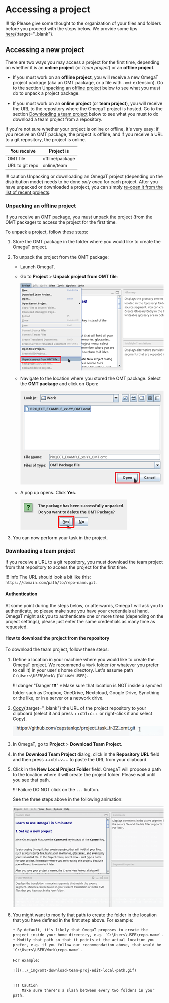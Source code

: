 # Accessing a project

!!! tip
Please give some thought to the organization of your files and folders before you proceed with the steps below. We provide some tips [here](../../misc/tips/#file-organization){:target="\_blank"}.

<!-- @todo: add file organization tips -->

## Accessing a new project

There are two ways you may access a project for the first time, depending on whether it is an **online project** (or _team project_) or an **offline project**.

- If you must work on an **offline project**, you will receive a new OmegaT project package (aka an OMT package, or a file with `.omt` extension). Go to the section [Unpacking an offline project](#unpacking-an-offline-project) below to see what you must do to unpack a project package.

- If you must work on an **online project** (or **team project**), you will receive the URL to the repository where the OmegaT project is hosted. Go to the section [Downloading a team project](#downloading-a-team-project) below to see what you must to do download a team project from a repository.

If you're not sure whether your project is online or offline, it's very easy: if you receive an OMT package, the project is offline, and if you receive a URL to a git repository, the project is online.

| You receive     | Project is      |
| --------------- | --------------- |
| OMT file        | offline/package |
| URL to git repo | online/team     |

!!! caution
Unpacking or downloading an OmegaT project (depending on the distribution mode) needs to be done _only once_ for each project. After you have unpacked or downloaded a project, you can simply [re-open it from the list of recent projects](re-opening-an-existing-project).

<!-- @todo: " If you unpack the OMT file again, you might overwrite your changes and lose your work." to be tested... -->

### Unpacking an offline project

If you receive an OMT package, you must unpack the project (from the OMT package) to access the project for the first time.

To unpack a project, follow these steps:

1. Store the OMT package in the folder where you would like to create the OmegaT project.<!-- @todo: tips on file organization -->

2. To unpack the project from the OMT package:

   - Launch OmegaT.

   - Go to **Project** > **Unpack project from OMT file**:<!-- @todo: update screenshot -->

     ![](../_img/01_import_omt_package.png)
       <!-- @todo: update screenshot, current version -->

       <!-- ![](../_img/01_import_omt_package.jpg){ align=right } -->

   - Navigate to the location where you stored the OMT package. Select the **OMT package** and click on Open:

     ![](../_img/02_open_omt_package.png)

   - A pop up opens. Click **Yes**.

     ![](../_img/03_delete_original_package.png)

3. You can now perform your task in the project.

### Downloading a team project

If you receive a URL to a git repository, you must download the team project from that repository to access the project for the first time.

!!! info
The URL should look a bit like this: `https://domain.com/path/to/repo-name.git`.

#### Authentication

At some point during the steps below, or afterwards, OmegaT will ask you to authenticate, so please make sure you have your credentials at hand. OmegaT might ask you to authenticate one or more times (depending on the project settings), please just enter the same credentials as many time as requested.

#### How to download the project from the repository

To download the team project, follow these steps:

1.  Define a location in your machine where you would like to create the OmegaT project. We recommend a `Work` folder (or whatever you prefer to call it) in your user's home directory. Let's assume path `C:\Users\USER\Work\` (for user `USER`).

    !!! danger "Danger ❗❗❗"
    💀
    Make sure that location is NOT inside a sync'ed folder such as Dropbox, OneDrive, Nextcloud, Google Drive, Syncthing or the like, or in a server or a network drive.

2.  [Copy](../../tips/#how-to-copy-paste-a-url){:target="\_blank"} the URL of the project repository to your clipboard (select it and press ++ctrl+c++ or right-click it and select Copy).

    ![](../_img/copy-url.gif)

3.  In OmegaT, go to **Project** > **Download Team Project**.
    <!-- @todo: update screenshot -->
    <!-- ![](../_img/download-team-project.png) -->

    <!-- That will open the **Download Team Project** dialog. -->
    <!-- ![](../_img/download-git-dialog.png) -->

4.  In the **Download Team Project** dialog, click in the **Repository URL** field and then press ++ctrl+v++ to paste the URL from your clipboard.

5.  Click in the **New Local Project Folder** field. OmegaT will propose a path to the location where it will create the project folder. Please wait until you see that path.

    !!! Failure
    DO NOT click on the `...` button.

    <!-- ![](../_img/download-git-dialog-default-values.png) -->
    <!-- ![](../_img/download-team-project.gif) -->

    See the three steps above in the following animation:

    ![](../_img/omt-download-team-proj-up-to-local-path.gif)

6.  You might want to modify that path to create the folder in the location that you have defined in the first step above. For example:

        + By default, it's likely that OmegaT proposes to create the project inside your home directory, e.g. `C:\Users\USER\repo-name`.
        + Modify that path so that it points ot the actual location you prefer, e.g. if you follow our recommendation above, that would be `C:\Users\USER\Work\repo-name`.

        For example:

        ![](../_img/omt-download-team-proj-edit-local-path.gif)


        !!! Caution
            Make sure there's a slash between every two folders in your path.

    <!-- To do that:
    
        + Copy the path to the location where you want to create the project, e.g. `C:/Work/`. 
        ![](../_img/download-git-dialog-copy-path.gif)
        + Then, in the **New Local Project Folder** field, select the part of the path up to the slash before the project folder and delete it.
        + Then, press ++ctrl+v++ to paste your path in replacement of the deleted part. 
        ![](../_img/download-git-dialog-update-path.gif)
        !!! Caution
            Make sure there's a slash between the path that you paste and the project folder name.

-->

## Closing the project

When you are done working for the day, quit OmegaT (++ctrl+q++).

## Re-opening an existing project

After you have received and opened a project for the first time, the project exists in your machine and OmegaT will remember it.

The next times you want to access the project in OmegaT, go to **Project** > **Open Recent Project**. The project you were working on will appear in the list:

![](../_img/04_open_recent_project.jpg)

!!! note
Make sure the disctinction between _opening_ a **recent** project and _downloading_ or _unpacking_ a **new** project (depending on the distribution mode) is clear. You can open a project that already exists only after you have already unpacked it or downloaded it. In turn, you only need to download or unpack (once) a project that doesn't exist yet in your machine.
